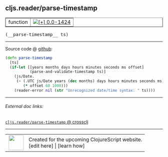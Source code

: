 ## cljs.reader/parse-timestamp



 <table border="1">
<tr>
<td>function</td>
<td><a href="https://github.com/cljsinfo/cljs-api-docs/tree/0.0-1424"><img valign="middle" alt="[+] 0.0-1424" title="Added in 0.0-1424" src="https://img.shields.io/badge/+-0.0--1424-lightgrey.svg"></a> </td>
</tr>
</table>


 <samp>
(__parse-timestamp__ ts)<br>
</samp>

---







Source code @ [github](https://github.com/clojure/clojurescript/blob/r2156/src/cljs/cljs/reader.cljs#L505-L512):

```clj
(defn parse-timestamp
  [ts]
  (if-let [[years months days hours minutes seconds ms offset]
           (parse-and-validate-timestamp ts)]
    (js/Date.
     (- (.UTC js/Date years (dec months) days hours minutes seconds ms)
        (* offset 60 1000)))
    (reader-error nil (str "Unrecognized date/time syntax: " ts))))
```

<!--
Repo - tag - source tree - lines:

 <pre>
clojurescript @ r2156
└── src
    └── cljs
        └── cljs
            └── <ins>[reader.cljs:505-512](https://github.com/clojure/clojurescript/blob/r2156/src/cljs/cljs/reader.cljs#L505-L512)</ins>
</pre>

-->

---



###### External doc links:

[`cljs.reader/parse-timestamp` @ crossclj](http://crossclj.info/fun/cljs.reader.cljs/parse-timestamp.html)<br>

---

 <table>
<tr><td>
<img valign="middle" align="right" width="48px" src="http://i.imgur.com/Hi20huC.png">
</td><td>
Created for the upcoming ClojureScript website.<br>
[edit here] | [learn how]
</td></tr></table>

[edit here]:https://github.com/cljsinfo/cljs-api-docs/blob/master/cljsdoc/cljs.reader_parse-timestamp.cljsdoc
[learn how]:https://github.com/cljsinfo/cljs-api-docs/wiki/cljsdoc-files

<!--

This information was too distracting to show to readers, but I'll leave it
commented here since it is helpful to:

- pretty-print the data used to generate this document
- and show how to retrieve that data



The API data for this symbol:

```clj
{:ns "cljs.reader",
 :name "parse-timestamp",
 :type "function",
 :signature ["[ts]"],
 :source {:code "(defn parse-timestamp\n  [ts]\n  (if-let [[years months days hours minutes seconds ms offset]\n           (parse-and-validate-timestamp ts)]\n    (js/Date.\n     (- (.UTC js/Date years (dec months) days hours minutes seconds ms)\n        (* offset 60 1000)))\n    (reader-error nil (str \"Unrecognized date/time syntax: \" ts))))",
          :title "Source code",
          :repo "clojurescript",
          :tag "r2156",
          :filename "src/cljs/cljs/reader.cljs",
          :lines [505 512]},
 :full-name "cljs.reader/parse-timestamp",
 :full-name-encode "cljs.reader_parse-timestamp",
 :history [["+" "0.0-1424"]]}

```

Retrieve the API data for this symbol:

```clj
;; from Clojure REPL
(require '[clojure.edn :as edn])
(-> (slurp "https://raw.githubusercontent.com/cljsinfo/cljs-api-docs/catalog/cljs-api.edn")
    (edn/read-string)
    (get-in [:symbols "cljs.reader/parse-timestamp"]))
```

-->
